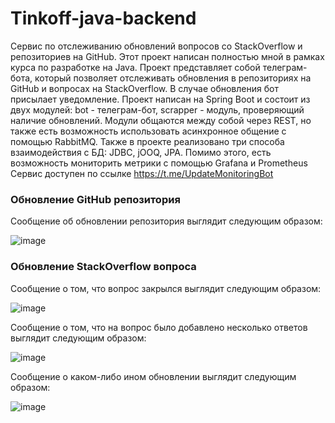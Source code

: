 # Tinkoff-java-backend

Cервис по отслеживанию обновлений вопросов со StackOverflow и репозиториев на GitHub. Этот проект написан полностью мной в рамках курса по разработке на Java. Проект представляет собой телеграм-бота, который позволяет отслеживать обновления в репозиториях на GitHub и вопросах на StackOverflow. В случае обновления бот присылает уведомление. Проект написан на Spring Boot и состоит из двух модулей: bot - телеграм-бот, scrapper - модуль, проверяющий наличие обновлений. Модули общаются между собой через REST, но также есть возможность использовать асинхронное общение с помощью RabbitMQ. Также в проекте реализовано три способа взаимодействия с БД: JDBC, jOOQ, JPA. Помимо этого, есть возможность мониторить метрики с помощью Grafana и Prometheus Сервис доступен по ссылке https://t.me/UpdateMonitoringBot

### Обновление GitHub репозитория 

Сообщение об обновлении репозитория выглядит следующим образом:

![image](https://user-images.githubusercontent.com/78645533/232025190-983ea55d-0bfa-4edd-ae53-56e5d0b33877.png)

### Обновление StackOverflow вопроса 

Сообщение о том, что вопрос закрылся выглядит следующим образом:

![image](https://user-images.githubusercontent.com/78645533/232025416-9b98e8d4-206f-4378-b332-8746d5b5774f.png)

Сообщение о том, что на вопрос было добавлено несколько ответов выглядит следующим образом:

![image](https://user-images.githubusercontent.com/78645533/232025483-cadd8505-6184-48c3-88eb-0d09b2f99676.png)

Сообщение о каком-либо ином обновлении выглядит следующим образом:

![image](https://user-images.githubusercontent.com/78645533/232025615-a74efe0e-62ac-4c49-b4c4-fa4781292dd4.png)
